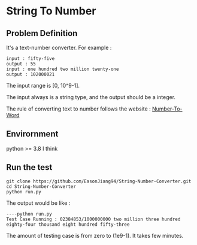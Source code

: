 # String To Number
## Problem Definition
It's a text-number converter. For example : 
```
input : fifty-five
output : 55
input : one hundred two million twenty-one
output : 102000021
```
The input range is [0, 10^9-1].

The input always is a string type, and the output should be a integer.

The rule of converting text to number follows the website : [Number-To-Word](https://codebeautify.org/number-to-word-converter)

## Envirornment
python >= 3.8 I think
## Run the test
```bash=1
git clone https://github.com/EasonJiang94/String-Number-Converter.git
cd String-Number-Converter
python run.py
```
The output would be like : 
```
----python run.py  
Test Case Running : 02384853/1000000000 two million three hundred eighty-four thousand eight hundred fifty-three           
```
The amount of testing case is from zero to (1e9-1). It takes few minutes.
